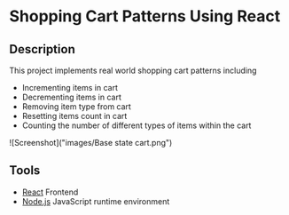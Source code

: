 # Shopping Cart Patterns Using React

## Description
This project implements real world shopping cart patterns including
- Incrementing items in cart
- Decrementing items in cart
- Removing item type from cart
- Resetting items count in cart 
- Counting the number of different types of items within the cart

![Screenshot]("images/Base state cart.png")

## Tools
- [React](https://reactjs.org/) Frontend
- [Node.js](https://nodejs.org/en/) JavaScript runtime environment
